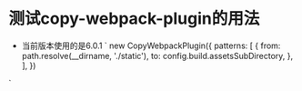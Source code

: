 # 测试copy-webpack-plugin的用法

- 当前版本使用的是6.0.1
`
    new CopyWebpackPlugin({
        patterns: [
            {
                from: path.resolve(__dirname, './static'),
                to: config.build.assetsSubDirectory,
            },
        ],
    })

`